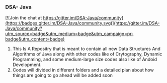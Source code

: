 ### DSA- Java

[![Join the chat at https://gitter.im/DSA-Java/community](https://badges.gitter.im/DSA-Java/community.svg)](https://gitter.im/DSA-Java/community?utm_source=badge&utm_medium=badge&utm_campaign=pr-badge&utm_content=badge)

  1. This Is A Repositry that is meant to contain all new Data Structures And Algorithms of Java along with other codes like of Crytography, Dynamic Programming, and some medium-large size codes also like of Andoid Development.
  2. Codes will divided in different folders and a detailed plan about how things are going to go ahead will be added soon
